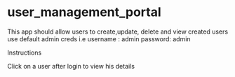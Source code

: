 # user_management_portal
This app should allow users to create,update, delete and view created users
use default admin creds i.e username : admin password: admin

Instructions

Click on a user after login to view his details

